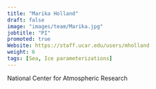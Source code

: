 ```yaml
---
title: "Marika Holland"
draft: false
image: "images/team/Marika.jpg"
jobtitle: "PI"
promoted: true
Website: https://staff.ucar.edu/users/mholland
weight: 6
tags: [Sea, Ice parameterizations]
---
```



National Center for Atmospheric Research
